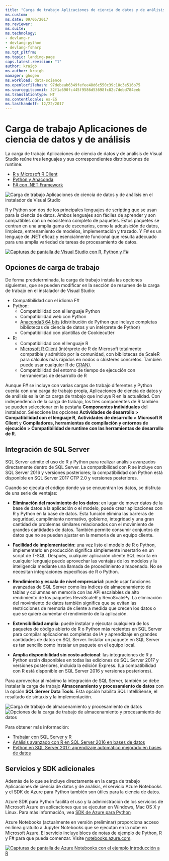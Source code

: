 ```yaml
---
title: "Carga de trabajo Aplicaciones de ciencia de datos y de análisis en Visual Studio | Microsoft Docs"
ms.custom: 
ms.date: 09/05/2017
ms.reviewer: 
ms.suite: 
ms.technology:
- devlang-r
- devlang-python
- devlang-fsharp
ms.tgt_pltfrm: 
ms.topic: landing-page
caps.latest.revision: "1"
author: kraigb
ms.author: kraigb
manager: ghogen
ms.workload: data-science
ms.openlocfilehash: 97debeab6349fefee48d6c550c39c18c3e516b75
ms.sourcegitcommit: 32f1a690fc445f9586d53698fc82c7debd784eeb
ms.translationtype: HT
ms.contentlocale: es-ES
ms.lasthandoff: 12/22/2017
---
```

# <a name="data-science-and-analytical-applications-workload"></a>Carga de trabajo Aplicaciones de ciencia de datos y de análisis

La carga de trabajo Aplicaciones de ciencia de datos y de análisis de Visual Studio reúne tres lenguajes y sus correspondientes distribuciones de runtime:

- [R y Microsoft R Client](../rtvs/index.md)
- [Python y Anaconda](../python/python-in-visual-studio.md)
- [F# con .NET Framework](https://docs.microsoft.com/dotnet/fsharp/)

![Carga de trabajo Aplicaciones de ciencia de datos y de análisis en el instalador de Visual Studio](media/data-science-workload.png)

R y Python son dos de los principales lenguajes de scripting que se usan para la ciencia de datos. Ambos lenguajes son fáciles de aprender y son compatibles con un ecosistema completo de paquetes. Estos paquetes se centran en una amplia gama de escenarios, como la adquisición de datos, limpieza, entrenamiento de modelos, implementación y trazado. Y F# es un lenguaje de .NET eficaz y esencialmente funcional que resulta adecuado para una amplia variedad de tareas de procesamiento de datos.

<!--Note link on the image because this one is large -->
[![Capturas de pantalla de Visual Studio con R, Python y F#](media/data-science-workload-screens.png)](media/data-science-workload-screens.png)

## <a name="workload-options"></a>Opciones de carga de trabajo

De forma predeterminada, la carga de trabajo instala las opciones siguientes, que se pueden modificar en la sección de resumen de la carga de trabajo en el instalador de Visual Studio:

- Compatibilidad con el idioma F#
- Python:
  - Compatibilidad con el lenguaje Python
  - Compatibilidad web con Python
  - [Anaconda3 64 bits](https://www.continuum.io) (distribución de Python que incluye completas bibliotecas de ciencia de datos y un intérprete de Python)
  - Compatibilidad con plantillas de Cookiecutter
- R:
  - Compatibilidad con el lenguaje R
  - [Microsoft R Client](/machine-learning-server/r-client/what-is-microsoft-r-client) (intérprete de R de Microsoft totalmente compatible y admitido por la comunidad, con bibliotecas de ScaleR para cálculos más rápidos en nodos o clústeres concretos. También puede usar cualquier R de [CRAN](https://cran.r-project.org/)).
  - Compatibilidad del entorno de tiempo de ejecución con herramientas de desarrollo de R

Aunque F# se incluye con varias cargas de trabajo diferentes y Python cuenta con una carga de trabajo propia, Aplicaciones de ciencia de datos y de análisis es la única carga de trabajo que incluye R en la actualidad. Con independencia de la carga de trabajo, los tres componentes de R también se pueden seleccionar en la pestaña **Componentes individuales** del instalador. Seleccione las opciones **Actividades de desarrollo > Compatibilidad con el lenguaje R**, **Actividades de desarrollo > Microsoft R Client** y **Compiladores, herramientas de compilación y entornos de ejecución > Compatibilidad de runtime con las herramientas de desarrollo de R**.

## <a name="sql-server-integration"></a>Integración de SQL Server

SQL Server admite el uso de R y Python para realizar análisis avanzados directamente dentro de SQL Server. La compatibilidad con R se incluye con SQL Server 2016 y versiones posteriores; la compatibilidad con Python está disponible en SQL Server 2017 CTP 2.0 y versiones posteriores.

Cuando se ejecuta el código donde ya se encuentran los datos, se disfruta de una serie de ventajas:

- **Eliminación del movimiento de los datos**: en lugar de mover datos de la base de datos a la aplicación o el modelo, puede crear aplicaciones con R y Python en la base de datos. Esta función elimina las barreras de seguridad, cumplimiento normativo, gobierno, integridad y una gran cantidad de problemas similares relacionados con el movimiento de grandes cantidades de datos. También permite consumir conjuntos de datos que no se pueden ajustar en la memoria de un equipo cliente.

- **Facilidad de implementación**: una vez listo el modelo de R o Python, implementarlo en producción significa simplemente insertarlo en un script de T-SQL. Después, cualquier aplicación cliente SQL escrita en cualquier lenguaje puede aprovechar las ventajas de los modelos y la inteligencia mediante una llamada de procedimiento almacenado. No se necesitan integraciones específicas de R o Python.

- **Rendimiento y escala de nivel empresarial**: puede usar funciones avanzadas de SQL Server como los índices de almacenamiento de tablas y columnas en memoria con las API escalables de alto rendimiento de los paquetes RevoScaleR y RevoScalePy. La eliminación del movimiento de datos también significa que se evitan las restricciones de memoria de cliente a medida que crecen los datos o que se quiere aumentar el rendimiento de la aplicación.

- **Extensibilidad amplia**: puede instalar y ejecutar cualquiera de los paquetes de código abierto de R o Python más recientes en SQL Server para compilar aplicaciones completas de IA y aprendizaje en grandes cantidades de datos en SQL Server. Instalar un paquete en SQL Server es tan sencillo como instalar un paquete en el equipo local.

- **Amplia disponibilidad sin costo adicional**: las integraciones de R y Python están disponibles en todas las ediciones de SQL Server 2017 y versiones posteriores, incluida la edición Express. (La compatibilidad con R está disponible en SQL Server 2016 y versiones posteriores).

Para aprovechar al máximo la integración de SQL Server, también se debe instalar la carga de trabajo **Almacenamiento y procesamiento de datos** con la opción **SQL Server Data Tools**. Esta opción habilita SQL IntelliSense, el resaltado de sintaxis y la implementación.

![Carga de trabajo de almacenamiento y procesamiento de datos](media/data-storage-workload.png) &nbsp;&nbsp; &nbsp;&nbsp; ![Opciones de la carga de trabajo de almacenamiento y procesamiento de datos](media/data-storage-workload-options.png)

Para obtener más información:

- [Trabajar con SQL Server y R](../rtvs/sql-server.md)
- [Análisis avanzado con R en SQL Server 2016 en bases de datos](https://blogs.technet.microsoft.com/dataplatforminsider/2016/03/29/in-database-advanced-analytics-with-r-in-sql-server-2016/)
- [Python en SQL Server 2017: aprendizaje automático mejorado en bases de datos](https://blogs.technet.microsoft.com/dataplatforminsider/2017/04/19/python-in-sql-server-2017-enhanced-in-database-machine-learning/)

## <a name="additional-services-and-sdks"></a>Servicios y SDK adicionales

Además de lo que se incluye directamente en la carga de trabajo Aplicaciones de ciencia de datos y de análisis, el servicio Azure Notebooks y el SDK de Azure para Python también son útiles para la ciencia de datos.

Azure SDK para Python facilita el uso y la administración de los servicios de Microsoft Azure en aplicaciones que se ejecutan en Windows, Mac OS X y Linux. Para más información, vea [SDK de Azure para Python](../python/azure-sdk-for-python.md)

Azure Notebooks (actualmente en versión preliminar) proporciona acceso en línea gratuito a Jupyter Notebooks que se ejecutan en la nube en Microsoft Azure. El servicio incluye blocs de notas de ejemplo de Python, R y F# para que pueda comenzar. Visite [notebooks.azure.com](https://notebooks.azure.com/).

<!--Note link on the image because this one is large -->
[![Capturas de pantalla de Azure Notebooks con el ejemplo Introducción a R](media/data-science-workload-notebooks.png)](media/data-science-workload-notebooks.png)